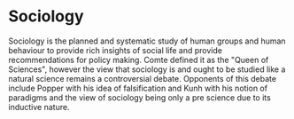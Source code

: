 # Sociology
Sociology is the planned and systematic study of human groups and human behaviour to provide rich insights of social life and provide recommendations for policy making. Comte defined it as the "Queen of Sciences", however the view that sociology is and ought to be studied like a natural science remains a controversial debate.
Opponents of this debate include Popper with his idea of falsification and Kunh with his notion of paradigms and the view of sociology being only a pre science due to its inductive nature.
